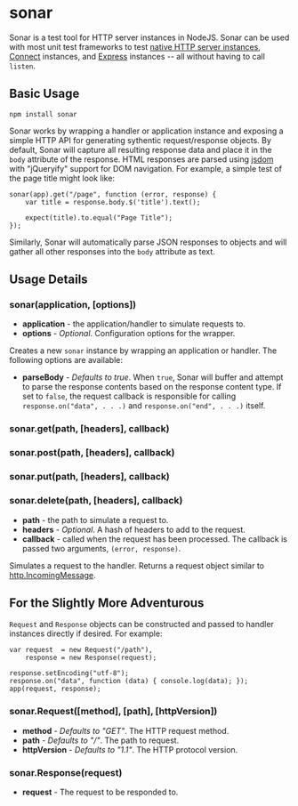 sonar
=====

Sonar is a test tool for HTTP server instances in NodeJS. Sonar can be used with
most unit test frameworks to test [native HTTP server instances][1],
[Connect][2] instances, and [Express][3] instances -- all without having to
call `listen`.

## Basic Usage

    npm install sonar

Sonar works by wrapping a handler or application instance and exposing a simple
HTTP API for generating sythentic request/response objects. By default, Sonar
will capture all resulting response data and place it in the `body` attribute
of the response. HTML responses are parsed using [jsdom][4] with "jQueryify"
support for DOM navigation. For example, a simple test of the page title might
look like:

    sonar(app).get("/page", function (error, response) {
        var title = response.body.$('title').text();
        
        expect(title).to.equal("Page Title");
    });

Similarly, Sonar will automatically parse JSON responses to objects and will
gather all other responses into the `body` attribute as text.

## Usage Details

### sonar(application, [options])

 + **application** - the application/handler to simulate requests to.
 + **options** - _Optional_. Configuration options for the wrapper.

Creates a new `sonar` instance by wrapping an application or handler. The
following options are available:

 + **parseBody** - _Defaults to true_. When `true`, Sonar will buffer and
    attempt to parse the response contents based on the response content type.
    If set to `false`, the request callback is responsible for calling
    `response.on("data", . . .)` and `response.on("end", . . .)` itself.

### sonar.get(path, [headers], callback)
### sonar.post(path, [headers], callback)
### sonar.put(path, [headers], callback)
### sonar.delete(path, [headers], callback)

 + **path** - the path to simulate a request to.
 + **headers** - _Optional_. A hash of headers to add to the request.
 + **callback** - called when the request has been processed. The callback is
    passed two arguments, `(error, response)`.

Simulates a request to the handler. Returns a request object similar to
[http.IncomingMessage][5].

## For the Slightly More Adventurous

`Request` and `Response` objects can be constructed and passed to handler
instances directly if desired. For example:

    var request  = new Request("/path"),
        response = new Response(request);
    
    response.setEncoding("utf-8");
    response.on("data", function (data) { console.log(data); });
    app(request, response);
    
### sonar.Request([method], [path], [httpVersion])

 + **method** - _Defaults to "GET"_. The HTTP request method.
 + **path** - _Defaults to "/"_. The path to request.
 + **httpVersion** - _Defaults to "1.1"_. The HTTP protocol version.

### sonar.Response(request)

 + **request** - The request to be responded to.

[1]: http://nodejs.org/api/http.html#http_http_createserver_requestlistener "HTTP Server"
[2]: http://www.senchalabs.org/connect/ "Connect"
[3]: http://expressjs.com/ "Express"
[4]: https://github.com/tmpvar/jsdom "jsdom"
[5]: http://nodejs.org/api/http.html#http_http_incomingmessage "IncomingMessage"

